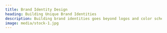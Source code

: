 ```yaml
---
title: Brand Identity Design
heading: Building Unique Brand Identities
description: Building brand identities goes beyond logos and color schemes. Your brand identity is not just about aesthetics; it's about the emotional connection it forges with your customers. We meticulously craft every aspect of your brand identity, from typography and visual elements to tone of voice and messaging, to ensure consistency and coherence. With our team of seasoned design strategists, we'll help you create a brand identity that reflects your core values and connects with your target audience on a profound level.
image: media/stock-1.jpg
---
```

